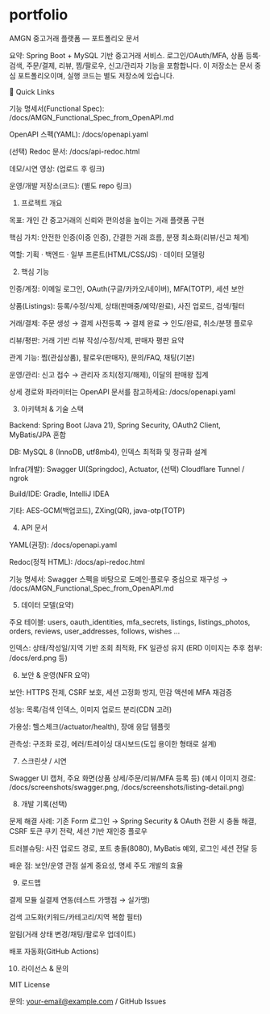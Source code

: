 # portfolio

AMGN 중고거래 플랫폼 — 포트폴리오 문서

요약: Spring Boot + MySQL 기반 중고거래 서비스. 로그인/OAuth/MFA, 상품 등록·검색, 주문/결제, 리뷰, 찜/팔로우, 신고/관리자 기능을 포함합니다. 이 저장소는 문서 중심 포트폴리오이며, 실행 코드는 별도 저장소에 있습니다.

🔗 Quick Links

기능 명세서(Functional Spec): /docs/AMGN_Functional_Spec_from_OpenAPI.md

OpenAPI 스펙(YAML): /docs/openapi.yaml

(선택) Redoc 문서: /docs/api-redoc.html

데모/시연 영상: (업로드 후 링크)

운영/개발 저장소(코드): (별도 repo 링크)

1. 프로젝트 개요

목표: 개인 간 중고거래의 신뢰와 편의성을 높이는 거래 플랫폼 구현

핵심 가치: 안전한 인증(이중 인증), 간결한 거래 흐름, 분쟁 최소화(리뷰/신고 체계)

역할: 기획 · 백엔드 · 일부 프론트(HTML/CSS/JS) · 데이터 모델링

2. 핵심 기능

인증/계정: 이메일 로그인, OAuth(구글/카카오/네이버), MFA(TOTP), 세션 보안

상품(Listings): 등록/수정/삭제, 상태(판매중/예약/완료), 사진 업로드, 검색/필터

거래/결제: 주문 생성 → 결제 사전등록 → 결제 완료 → 인도/완료, 취소/분쟁 플로우

리뷰/평판: 거래 기반 리뷰 작성/수정/삭제, 판매자 평판 요약

관계 기능: 찜(관심상품), 팔로우(판매자), 문의/FAQ, 채팅(기본)

운영/관리: 신고 접수 → 관리자 조치(정지/해제), 이달의 판매왕 집계

상세 경로와 파라미터는 OpenAPI 문서를 참고하세요: /docs/openapi.yaml

3. 아키텍처 & 기술 스택

Backend: Spring Boot (Java 21), Spring Security, OAuth2 Client, MyBatis/JPA 혼합

DB: MySQL 8 (InnoDB, utf8mb4), 인덱스 최적화 및 정규화 설계

Infra(개발): Swagger UI(Springdoc), Actuator, (선택) Cloudflare Tunnel / ngrok

Build/IDE: Gradle, IntelliJ IDEA

기타: AES-GCM(백업코드), ZXing(QR), java-otp(TOTP)

4. API 문서

YAML(권장): /docs/openapi.yaml

Redoc(정적 HTML): /docs/api-redoc.html

기능 명세서: Swagger 스펙을 바탕으로 도메인·플로우 중심으로 재구성 → /docs/AMGN_Functional_Spec_from_OpenAPI.md

5. 데이터 모델(요약)

주요 테이블: users, oauth_identities, mfa_secrets, listings, listings_photos, orders, reviews, user_addresses, follows, wishes …

인덱스: 상태/작성일/지역 기반 조회 최적화, FK 일관성 유지
(ERD 이미지는 추후 첨부: /docs/erd.png 등)

6. 보안 & 운영(NFR 요약)

보안: HTTPS 전제, CSRF 보호, 세션 고정화 방지, 민감 액션에 MFA 재검증

성능: 목록/검색 인덱스, 이미지 업로드 분리(CDN 고려)

가용성: 헬스체크(/actuator/health), 장애 응답 템플릿

관측성: 구조화 로깅, 에러/트레이싱 대시보드(도입 용이한 형태로 설계)

7. 스크린샷 / 시연

Swagger UI 캡처, 주요 화면(상품 상세/주문/리뷰/MFA 등록 등)
(예시 이미지 경로: /docs/screenshots/swagger.png, /docs/screenshots/listing-detail.png)

8. 개발 기록(선택)

문제 해결 사례: 기존 Form 로그인 → Spring Security & OAuth 전환 시 충돌 해결, CSRF 토큰 쿠키 전략, 세션 기반 재인증 플로우

트러블슈팅: 사진 업로드 경로, 포트 충돌(8080), MyBatis 예외, 로그인 세션 전달 등

배운 점: 보안/운영 관점 설계 중요성, 명세 주도 개발의 효율

9. 로드맵

 결제 모듈 실결제 연동(테스트 가맹점 → 실가맹)

 검색 고도화(키워드/카테고리/지역 복합 필터)

 알림(거래 상태 변경/채팅/팔로우 업데이트)

 배포 자동화(GitHub Actions)

10. 라이선스 & 문의

MIT License

문의: your-email@example.com
 / GitHub Issues
